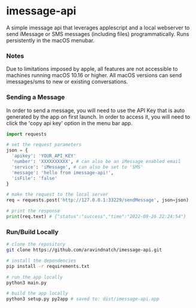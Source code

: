 # imessage-api
A simple imessage api that leverages applescript and a local webserver to send iMessage or SMS messages (including files) programmatically. Runs persistently in the macOS menubar.

### Notes
Due to limitations imposed by apple, all features are not accessible to machines running macOS 10.16 or higher. All macOS versions can send imessages/sms to new or existing conversations.

### Sending a Message
In order to send a message, you will need to use the API Key that is auto generated by the app on first launch. In order to access it, you will need to click the 'copy api key' option in the menu bar app.

```python
import requests

# set the request parameters
json = {
  'apikey': 'YOUR_API_KEY'
  'number': 'XXXXXXXXXX', # can also be an iMessage enabled email
  'service': 'iMessage', # can also be set to 'SMS'
  'message': 'hello from imessage-api!',
  'isFile': 'false'
}

# make the request to the local server
req = requests.post('http://127.0.0.1:33229/sendMessage', json=json)

# print the response
print(req.text) # {"status":"success","time":"2022-09-26 22:24:54"}
```

### Run/Build Locally
```bash
# clone the repository
git clone https://github.com/aravindnatch/imessage-api.git

# install the dependencies
pip install -r requirements.txt

# run the app locally
python3 main.py

# build the app locally
python3 setup.py py2app # saved to: dist/imessage-api.app
```